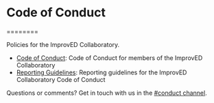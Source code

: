 # Code of Conduct
========

Policies for the ImprovED Collaboratory. 

* [Code of Conduct](code_of_conduct.md): Code of Conduct for members of the ImprovED Collaboratory
* [Reporting Guidelines](reporting_guidelines.md): Reporting guidelines for the ImprovED Collaboratory Code of Conduct

Questions or comments? Get in touch with us in the [#conduct channel](https://improvedcollaboratory.slack.com/messages/C711Q76EB/details/).
